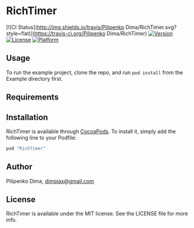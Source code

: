 # RichTimer

[![CI Status](http://img.shields.io/travis/Pilipenko Dima/RichTimer.svg?style=flat)](https://travis-ci.org/Pilipenko Dima/RichTimer)
[![Version](https://img.shields.io/cocoapods/v/RichTimer.svg?style=flat)](http://cocoapods.org/pods/RichTimer)
[![License](https://img.shields.io/cocoapods/l/RichTimer.svg?style=flat)](http://cocoapods.org/pods/RichTimer)
[![Platform](https://img.shields.io/cocoapods/p/RichTimer.svg?style=flat)](http://cocoapods.org/pods/RichTimer)

## Usage

To run the example project, clone the repo, and run `pod install` from the Example directory first.

## Requirements

## Installation

RichTimer is available through [CocoaPods](http://cocoapods.org). To install
it, simply add the following line to your Podfile:

```ruby
pod "RichTimer"
```

## Author

Pilipenko Dima, dimpiax@gmail.com

## License

RichTimer is available under the MIT license. See the LICENSE file for more info.
